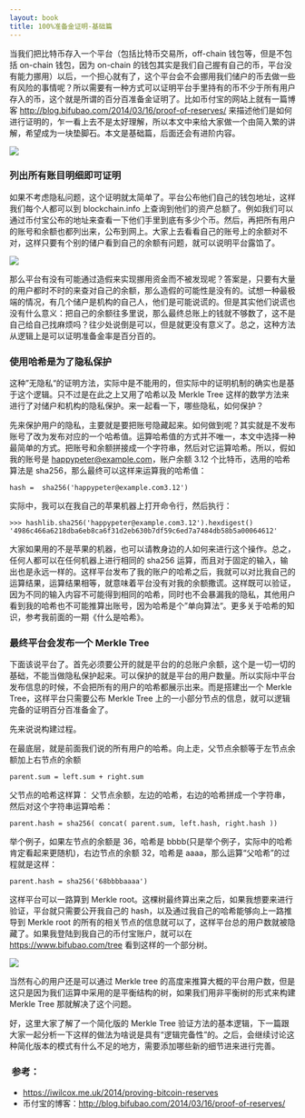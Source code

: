 ```yaml
---
layout: book
title: 100%准备金证明-基础篇
---
```


当我们把比特币存入一个平台（包括比特币交易所，off-chain 钱包等，但是不包括 on-chain 钱包，因为 on-chain 的钱包其实是我们自己握有自己的币，平台没有能力挪用）以后，一个担心就有了，这个平台会不会挪用我们储户的币去做一些有风险的事情呢？所以需要有一种方式可以证明平台手里持有的币不少于所有用户存入的币，这个就是所谓的百分百准备金证明了。比如币付宝的网站上就有一篇博客 <http://blog.bifubao.com/2014/03/16/proof-of-reserves/> 来描述他们是如何进行证明的，乍一看上去不是太好理解，所以本文中来给大家做一个由简入繁的讲解，希望成为一块垫脚石。本文是基础篇，后面还会有进阶内容。

![](http://peterpic.qiniudn.com/bifubao_blog.png)

### 列出所有账目明细即可证明

如果不考虑隐私问题，这个证明就太简单了。平台公布他们自己的钱包地址，这样我们每个人都可以到 blockchain.info 上查询到他们的资产总额了。例如我们可以通过币付宝公布的地址来查看一下他们手里到底有多少个币。然后，再把所有用户的账号和余额也都列出来，公布到网上。大家上去看看自己的账号上的余额对不对，这样只要有个别的储户看到自己的余额有问题，就可以说明平台露馅了。

![](http://peterpic.qiniudn.com/flat_list.png)

那么平台有没有可能通过造假来实现挪用资金而不被发现呢？答案是，只要有大量的用户都时不时的来查对自己的余额，那么造假的可能性是没有的。试想一种最极端的情况，有几个储户是机构的自己人，他们是可能说谎的。但是其实他们说谎也没有什么意义：把自己的余额往多里说，那么最终总账上的钱就不够数了，这不是自己给自己找麻烦吗？往少处说倒是可以，但是就更没有意义了。总之，这种方法从逻辑上是可以证明准备金率是百分百的。


### 使用哈希是为了隐私保护

这种”无隐私“的证明方法，实际中是不能用的，但实际中的证明机制的确实也是基于这个逻辑。只不过是在此之上又用了哈希以及 Merkle Tree 这样的数学方法来进行了对储户和机构的隐私保护。来一起看一下，哪些隐私，如何保护？

先来保护用户的隐私，主要就是要把账号隐藏起来。如何做到呢？其实就是不发布账号了改为发布对应的一个哈希值。运算哈希值的方式并不唯一，本文中选择一种最简单的方式。把账号和余额拼接成一个字符串，然后对它运算哈希。所以，假如我的账号是 happypeter@example.com，账户余额 3.12 个比特币，选用的哈希算法是 sha256，那么最终可以这样来运算我的哈希值：

    hash =  sha256('happypeter@example.com3.12')
  

实际中，我可以在我自己的苹果机器上打开命令行，然后执行：

    >>> hashlib.sha256('happypeter@example.com3.12').hexdigest()
    '4986c466a6218dba6eb8ca6f31d2eb630b7df59c6ed7a7484db58b5a00064612'

大家如果用的不是苹果的机器，也可以请教身边的人如何来进行这个操作。总之，任何人都可以在任何机器上进行相同的 sha256 运算，而且对于固定的输入，输出也是永远一样的。这样平台发布了我的账户的哈希之后，我就可以对比我自己的运算结果，运算结果相等，就意味着平台没有对我的余额撒谎。这样既可以验证，因为不同的输入内容不可能得到相同的哈希，同时也不会暴漏我的隐私，其他用户看到我的哈希也不可能推算出账号，因为哈希是个”单向算法“。更多关于哈希的知识，参考我前面的一期《什么是哈希》。


### 最终平台会发布一个 Merkle Tree

下面该说平台了。首先必须要公开的就是平台的的总账户余额，这个是一切一切的基础，不能当做隐私保护起来。可以保护的就是平台的用户数量。所以实际中平台发布信息的时候，不会把所有的用户的哈希都展示出来。而是搭建出一个 Merkle Tree，这样平台只需要公布 Merkle Tree 上的一小部分节点的信息，就可以逻辑完备的证明百分百准备金了。

先来说说构建过程。

在最底层，就是前面我们说的所有用户的哈希。向上走，父节点余额等于左节点余额加上右节点的余额

    parent.sum = left.sum + right.sum

父节点的哈希这样算： 父节点余额，左边的哈希，右边的哈希拼成一个字符串，然后对这个字符串运算哈希：

    parent.hash = sha256( concat( parent.sum, left.hash, right.hash ))

举个例子，如果左节点的余额是 36，哈希是 bbbb(只是举个例子，实际中的哈希肯定看起来更随机)，右边节点的余额 32，哈希是 aaaa，那么运算“父哈希”的过程就是这样：

    parent.hash = sha256('68bbbbaaaa')

这样平台可以一路算到 Merkle root。这棵树最终算出来之后，如果我想要来进行验证，平台就只需要公开我自己的 hash，以及通过我自己的哈希能够向上一路推导到 Merkle root 的所有的相关节点的信息就可以了，这样平台总的用户数就被隐藏了。如果我登陆到我自己的币付宝账户，就可以在 <https://www.bifubao.com/tree> 看到这样的一个部分树。 

![](http://peterpic.qiniudn.com/bitcoin_tree.png)

当然有心的用户还是可以通过 Merkle tree 的高度来推算大概的平台用户数，但是这只是因为我们运算中采用的是平衡结构的树，如果我们用非平衡树的形式来构建 Merkle Tree 那就解决了这个问题。

好，这里大家了解了一个简化版的 Merkle Tree 验证方法的基本逻辑，下一篇跟大家一起分析一下这样的做法为啥说是具有“逻辑完备性”的。之后，会继续讨论这种简化版本的模式有什么不足的地方，需要添加哪些新的细节进来进行完善。

###  参考：
- <https://iwilcox.me.uk/2014/proving-bitcoin-reserves>
- 币付宝的博客：<http://blog.bifubao.com/2014/03/16/proof-of-reserves/>